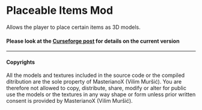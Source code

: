 # Placeable Items Mod
Allows the player to place certain items as 3D models.

#### Please look at the [Curseforge post](http://minecraft.curseforge.com/mc-mods/227951-placeableitems) for details on the current version

____

#### Copyrights

All the models and textures included in the source code or the compiled ditribution are the sole property of MasterianoX (Vilim Muršić). You are therefore not allowed to copy, distribute, share, modify or alter for public use the models or the textures in any way shape or form unless prior written consent is provided by MasterianoX (Vilim Muršić).
